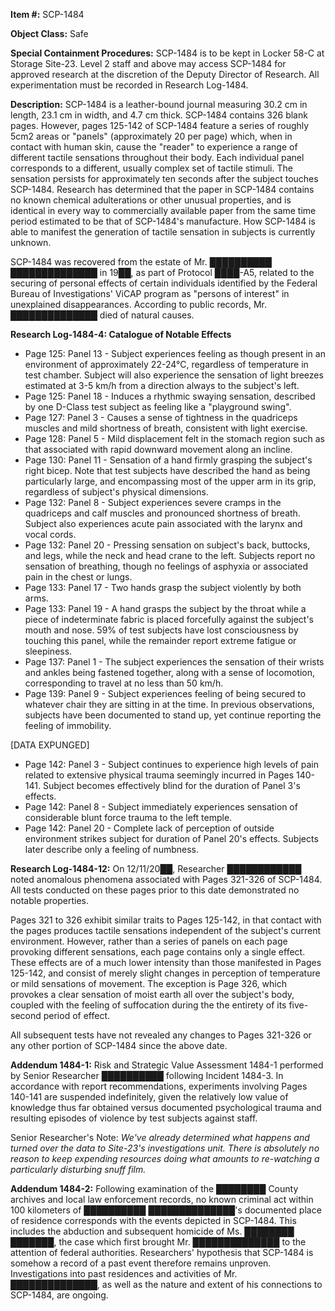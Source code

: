 **Item #:** SCP-1484

**Object Class:** Safe

**Special Containment Procedures:** SCP-1484 is to be kept in Locker 58-C at Storage Site-23. Level 2 staff and above may access SCP-1484 for approved research at the discretion of the Deputy Director of Research. All experimentation must be recorded in Research Log-1484.

**Description:** SCP-1484 is a leather-bound journal measuring 30.2 cm in length, 23.1 cm in width, and 4.7 cm thick. SCP-1484 contains 326 blank pages. However, pages 125-142 of SCP-1484 feature a series of roughly 5cm2 areas or "panels" (approximately 20 per page) which, when in contact with human skin, cause the "reader" to experience a range of different tactile sensations throughout their body. Each individual panel corresponds to a different, usually complex set of tactile stimuli. The sensation persists for approximately ten seconds after the subject touches SCP-1484. Research has determined that the paper in SCP-1484 contains no known chemical adulterations or other unusual properties, and is identical in every way to commercially available paper from the same time period estimated to be that of SCP-1484's manufacture. How SCP-1484 is able to manifest the generation of tactile sensation in subjects is currently unknown.

SCP-1484 was recovered from the estate of Mr. ██████████ ██████████████ in 19██, as part of Protocol ████-A5, related to the securing of personal effects of certain individuals identified by the Federal Bureau of Investigations' ViCAP program as "persons of interest" in unexplained disappearances. According to public records, Mr. ██████████████ died of natural causes.

**Research Log-1484-4: Catalogue of Notable Effects**

*   Page 125: Panel 13 - Subject experiences feeling as though present in an environment of approximately 22-24°C, regardless of temperature in test chamber. Subject will also experience the sensation of light breezes estimated at 3-5 km/h from a direction always to the subject's left.
*   Page 125: Panel 18 - Induces a rhythmic swaying sensation, described by one D-Class test subject as feeling like a "playground swing".
*   Page 127: Panel 3 - Causes a sense of tightness in the quadriceps muscles and mild shortness of breath, consistent with light exercise.
*   Page 128: Panel 5 - Mild displacement felt in the stomach region such as that associated with rapid downward movement along an incline.
*   Page 130: Panel 11 - Sensation of a hand firmly grasping the subject's right bicep. Note that test subjects have described the hand as being particularly large, and encompassing most of the upper arm in its grip, regardless of subject's physical dimensions.
*   Page 132: Panel 8 - Subject experiences severe cramps in the quadriceps and calf muscles and pronounced shortness of breath. Subject also experiences acute pain associated with the larynx and vocal cords.
*   Page 132: Panel 20 - Pressing sensation on subject's back, buttocks, and legs, while the neck and head crane to the left. Subjects report no sensation of breathing, though no feelings of asphyxia or associated pain in the chest or lungs.
*   Page 133: Panel 17 - Two hands grasp the subject violently by both arms.
*   Page 133: Panel 19 - A hand grasps the subject by the throat while a piece of indeterminate fabric is placed forcefully against the subject's mouth and nose. 59% of test subjects have lost consciousness by touching this panel, while the remainder report extreme fatigue or sleepiness.
*   Page 137: Panel 1 - The subject experiences the sensation of their wrists and ankles being fastened together, along with a sense of locomotion, corresponding to travel at no less than 50 km/h.
*   Page 139: Panel 9 - Subject experiences feeling of being secured to whatever chair they are sitting in at the time. In previous observations, subjects have been documented to stand up, yet continue reporting the feeling of immobility.

\[DATA EXPUNGED\]

*   Page 142: Panel 3 - Subject continues to experience high levels of pain related to extensive physical trauma seemingly incurred in Pages 140-141. Subject becomes effectively blind for the duration of Panel 3's effects.
*   Page 142: Panel 8 - Subject immediately experiences sensation of considerable blunt force trauma to the left temple.
*   Page 142: Panel 20 - Complete lack of perception of outside environment strikes subject for duration of Panel 20's effects. Subjects later describe only a feeling of numbness.

**Research Log-1484-12:** On 12/11/20██, Researcher ████████████ noted anomalous phenomena associated with Pages 321-326 of SCP-1484. All tests conducted on these pages prior to this date demonstrated no notable properties.

Pages 321 to 326 exhibit similar traits to Pages 125-142, in that contact with the pages produces tactile sensations independent of the subject's current environment. However, rather than a series of panels on each page provoking different sensations, each page contains only a single effect. These effects are of a much lower intensity than those manifested in Pages 125-142, and consist of merely slight changes in perception of temperature or mild sensations of movement. The exception is Page 326, which provokes a clear sensation of moist earth all over the subject's body, coupled with the feeling of suffocation during the the entirety of its five-second period of effect.

All subsequent tests have not revealed any changes to Pages 321-326 or any other portion of SCP-1484 since the above date.

**Addendum 1484-1:** Risk and Strategic Value Assessment 1484-1 performed by Senior Researcher ██████████ following Incident 1484-3. In accordance with report recommendations, experiments involving Pages 140-141 are suspended indefinitely, given the relatively low value of knowledge thus far obtained versus documented psychological trauma and resulting episodes of violence by test subjects against staff.

Senior Researcher's Note: _We've already determined what happens and turned over the data to Site-23's investigations unit. There is absolutely no reason to keep expending resources doing what amounts to re-watching a particularly disturbing snuff film._

**Addendum 1484-2:** Following examination of the ████████ County archives and local law enforcement records, no known criminal act within 100 kilometers of ██████████ ██████████████'s documented place of residence corresponds with the events depicted in SCP-1484. This includes the abduction and subsequent homicide of Ms. ████████ ███████, the case which first brought Mr. ██████████████ to the attention of federal authorities. Researchers' hypothesis that SCP-1484 is somehow a record of a past event therefore remains unproven. Investigations into past residences and activities of Mr. ██████████████, as well as the nature and extent of his connections to SCP-1484, are ongoing.